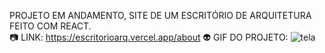 PROJETO EM ANDAMENTO, SITE DE UM ESCRITÓRIO DE ARQUITETURA FEITO COM REACT.
<br>
:camera: LINK: https://escritorioarq.vercel.app/about
:alien: GIF DO PROJETO:
![tela](https://github.com/user-attachments/assets/fcba823f-aab5-4e4a-84ea-30558a7bca1f)
